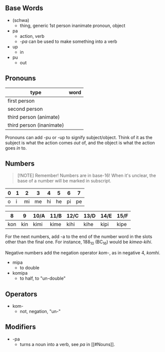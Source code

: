 ## Base Words
- (schwa)
	- thing, generic 1st person inanimate pronoun, object
- pa
	- action, verb
	- *-pa* can be used to make something into a verb
- up
	- in
- pu
	- out
## Pronouns

| type                     | word |
| ------------------------ | ---- |
| first person             |      |
| second person            |      |
| third person (animate)   |      |
| third person (inanimate) |      |
Pronouns can add -pu or -up to signify subject/object. Think of it as the subject is what the action comes *out* of, and the object is what the action goes *in* to.
## Numbers

> [!NOTE] Remember!
> Numbers are in base-16! When it's unclear, the base of a number will be marked in subscript.


| 0   | 1   | 2   | 3   | 4   | 5   | 6   | 7   |
| --- | --- | --- | --- | --- | --- | --- | --- |
| o   | i   | mi  | me  | hi  | he  | pi  | pe  |

| 8   | 9   | 10/A | 11/B | 12/C | 13/D | 14/E | 15/F |
| --- | --- | ---- | ---- | ---- | ---- | ---- | ---- |
| kon | kin | kimi | kime | kihi | kihe | kipi | kipe |
For the next numbers, add -a to the end of the number word in the slots other than the final one. For instance, 188<sub>10</sub> (BC<sub>16</sub>) would be *kimea-kihi*.

Negative numbers add the negation operator *kom-*, as in negative 4, *komhi*.

- mipa
	- to double
- komipa
	- to half, to "un-double"
## Operators
- kom-
	- not, negation, "un-"
## Modifiers
- -pa
	- turns a noun into a verb, see *pa* in [[#Nouns]].